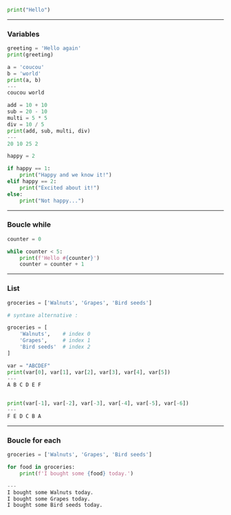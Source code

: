 ```python
print("Hello")
```

---
### Variables

```python
greeting = 'Hello again'
print(greeting)
```

```python
a = 'coucou'
b = 'world'
print(a, b)
---
coucou world
```

```python
add = 10 + 10
sub = 20 - 10
multi = 5 * 5
div = 10 / 5
print(add, sub, multi, div)
---
20 10 25 2
```

```python
happy = 2

if happy == 1:
    print("Happy and we know it!")
elif happy == 2:
    print("Excited about it!")
else:
    print("Not happy...")
```

---
### Boucle while

```python
counter = 0

while counter < 5:
    print(f'Hello #{counter}')
    counter = counter + 1
```

---
### List

```python
groceries = ['Walnuts', 'Grapes', 'Bird seeds']

# syntaxe alternative :

groceries = [
    'Walnuts',    # index 0
    'Grapes',     # index 1
    'Bird seeds'  # index 2
]
```

```python
var = "ABCDEF"
print(var[0], var[1], var[2], var[3], var[4], var[5])
---
A B C D E F


print(var[-1], var[-2], var[-3], var[-4], var[-5], var[-6])
---
F E D C B A
```

---
### Boucle for each

```python
groceries = ['Walnuts', 'Grapes', 'Bird seeds']

for food in groceries:
    print(f'I bought some {food} today.')

---
I bought some Walnuts today.
I bought some Grapes today.
I bought some Bird seeds today.
```

